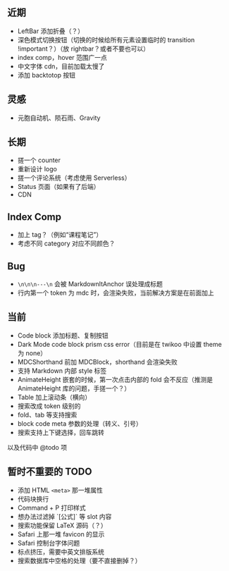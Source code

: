 ## 近期

 - LeftBar 添加折叠（？）
 - 深色模式切换按钮（切换的时候给所有元素设置临时的 transition !important？）（放 rightbar？或者不要也可以）
 - index comp，hover 范围广一点
 - 中文字体 cdn，目前加载太慢了
 - 添加 backtotop 按钮

## 灵感

 - 元胞自动机、陨石雨、Gravity

## 长期

 - 搓一个 counter
 - 重新设计 logo
 - 搓一个评论系统（考虑使用 Serverless）
 - Status 页面（如果有了后端）
 - CDN

## Index Comp

 - 加上 tag？（例如“课程笔记”）
 - 考虑不同 category 对应不同颜色？

## Bug

 - `\n\n\n---\n` 会被 MarkdownItAnchor 误处理成标题
 - 行内第一个 token 为 mdc 时，会渲染失败，当前解决方案是在前面加上 &nbsp;

## 当前

 - Code block 添加标题、复制按钮
 - Dark Mode code block prism css error（目前是在 twikoo 中设置 theme 为 none）
 - MDCShorthand 前加 MDCBlock，shorthand 会渲染失败
 - 支持 Markdown 内部 style 标签
 - AnimateHeight 嵌套的时候，第一次点击内部的 fold 会不反应（推测是 AnimateHeight 库的问题，手搓一个？）
 - Table 加上滚动条（横向）
 - 搜索改成 token 级别的
 - fold、tab 等支持搜索
 - block code meta 参数的处理（转义、引号）
 - 搜索支持上下键选择，回车跳转

以及代码中 @todo 项

## 暂时不重要的 TODO

 - 添加 HTML `<meta>` 那一堆属性
 - 代码块换行
 - Command + P 打印样式
 - 想办法过滤掉 \`[公式]\` 等 slot 内容
 - 搜索功能保留 LaTeX 源码（？）
 - Safari 上那一堆 favicon 的显示
 - Safari 控制台字体问题
 - 标点挤压，需要中英文排版系统
 - 搜索数据库中空格的处理（要不直接删掉？）
